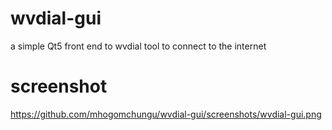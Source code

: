 # wvdial-gui
a simple Qt5 front end to wvdial tool to connect to the internet

# screenshot

https://github.com/mhogomchungu/wvdial-gui/screenshots/wvdial-gui.png
